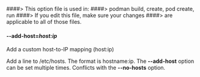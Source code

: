 ####> This option file is used in:
####>   podman build, create, pod create, run
####> If you edit this file, make sure your changes
####> are applicable to all of those files.
#### **--add-host**=*host:ip*

Add a custom host-to-IP mapping (host:ip)

Add a line to /etc/hosts. The format is hostname:ip. The **--add-host**
option can be set multiple times. Conflicts with the **--no-hosts** option.
